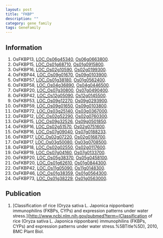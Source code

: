 ```yaml
---
layout: post
title: "FKBP"
description: ""
category: gene family
tags: GeneFamily
---
```


## Information
1. OsFKBP13, [LOC_Os06g45340](http://rice.plantbiology.msu.edu/cgi-bin/ORF_infopage.cgi?orf=LOC_Os06g45340), [Os06g0663800](http://rapdb.dna.affrc.go.jp/viewer/gbrowse_details/irgsp1?name=Os06g0663800).
2. OsFKBP15, [LOC_Os01g68710](http://rice.plantbiology.msu.edu/cgi-bin/ORF_infopage.cgi?orf=LOC_Os01g68710), [Os01g0915800](http://rapdb.dna.affrc.go.jp/viewer/gbrowse_details/irgsp1?name=Os01g0915800).
3. OsFKBP16, [LOC_Os02g10590](http://rice.plantbiology.msu.edu/cgi-bin/ORF_infopage.cgi?orf=LOC_Os02g10590), [Os02g0199300](http://rapdb.dna.affrc.go.jp/viewer/gbrowse_details/irgsp1?name=Os02g0199300).
4. OsFKBP44, [LOC_Os09g01670](http://rice.plantbiology.msu.edu/cgi-bin/ORF_infopage.cgi?orf=LOC_Os09g01670), [Os09g0103900](http://rapdb.dna.affrc.go.jp/viewer/gbrowse_details/irgsp1?name=Os09g0103900).
5. OsFKBP57, [LOC_Os01g38180](http://rice.plantbiology.msu.edu/cgi-bin/ORF_infopage.cgi?orf=LOC_Os01g38180), [Os01g0562400](http://rapdb.dna.affrc.go.jp/viewer/gbrowse_details/irgsp1?name=Os01g0562400).
6. OsFKBP58, [LOC_Os04g36890](http://rice.plantbiology.msu.edu/cgi-bin/ORF_infopage.cgi?orf=LOC_Os04g36890), [Os04g0446500](http://rapdb.dna.affrc.go.jp/viewer/gbrowse_details/irgsp1?name=Os04g0446500).
7. OsFKBP20, [LOC_Os07g30800](http://rice.plantbiology.msu.edu/cgi-bin/ORF_infopage.cgi?orf=LOC_Os07g30800), [Os07g0490400](http://rapdb.dna.affrc.go.jp/viewer/gbrowse_details/irgsp1?name=Os07g0490400).
8. OsFKBP42, [LOC_Os12g05090](http://rice.plantbiology.msu.edu/cgi-bin/ORF_infopage.cgi?orf=LOC_Os12g05090), [Os12g0145500](http://rapdb.dna.affrc.go.jp/viewer/gbrowse_details/irgsp1?name=Os12g0145500).
9. OsFKBP53, [LOC_Os09g12270](http://rice.plantbiology.msu.edu/cgi-bin/ORF_infopage.cgi?orf=LOC_Os09g12270), [Os09g0293900](http://rapdb.dna.affrc.go.jp/viewer/gbrowse_details/irgsp1?name=Os09g0293900).
10. OsFKBP59, [LOC_Os09g01650](http://rice.plantbiology.msu.edu/cgi-bin/ORF_infopage.cgi?orf=LOC_Os09g01650), [Os09g0103800](http://rapdb.dna.affrc.go.jp/viewer/gbrowse_details/irgsp1?name=Os09g0103800).
11. OsFKBP72, [LOC_Os03g25140](http://rice.plantbiology.msu.edu/cgi-bin/ORF_infopage.cgi?orf=LOC_Os03g25140), [Os03g0367000](http://rapdb.dna.affrc.go.jp/viewer/gbrowse_details/irgsp1?name=Os03g0367000).
12. OsFKBP12, [LOC_Os02g52290](http://rice.plantbiology.msu.edu/cgi-bin/ORF_infopage.cgi?orf=LOC_Os02g52290), [Os02g0760300](http://rapdb.dna.affrc.go.jp/viewer/gbrowse_details/irgsp1?name=Os02g0760300).
13. OsFKBP15, [LOC_Os09g32526](http://rice.plantbiology.msu.edu/cgi-bin/ORF_infopage.cgi?orf=LOC_Os09g32526), [Os09g0501850](http://rapdb.dna.affrc.go.jp/viewer/gbrowse_details/irgsp1?name=Os09g0501850).
14. OsFKBP16, [LOC_Os02g51570](http://rice.plantbiology.msu.edu/cgi-bin/ORF_infopage.cgi?orf=LOC_Os02g51570), [Os02g0751600](http://rapdb.dna.affrc.go.jp/viewer/gbrowse_details/irgsp1?name=Os02g0751600).
15. OsFKBP16, [LOC_Os07g09040](http://rice.plantbiology.msu.edu/cgi-bin/ORF_infopage.cgi?orf=LOC_Os07g09040), [Os07g0188233](http://rapdb.dna.affrc.go.jp/viewer/gbrowse_details/irgsp1?name=Os07g0188233).
16. OsFKBP17, [LOC_Os02g07220](http://rice.plantbiology.msu.edu/cgi-bin/ORF_infopage.cgi?orf=LOC_Os02g07220), [Os02g0168700](http://rapdb.dna.affrc.go.jp/viewer/gbrowse_details/irgsp1?name=Os02g0168700).
17. OsFKBP17, [LOC_Os03g50080](http://rice.plantbiology.msu.edu/cgi-bin/ORF_infopage.cgi?orf=LOC_Os03g50080), [Os03g0708500](http://rapdb.dna.affrc.go.jp/viewer/gbrowse_details/irgsp1?name=Os03g0708500).
18. OsFKBP18, [LOC_Os02g02550](http://rice.plantbiology.msu.edu/cgi-bin/ORF_infopage.cgi?orf=LOC_Os02g02550), [Os02g0117600](http://rapdb.dna.affrc.go.jp/viewer/gbrowse_details/irgsp1?name=Os02g0117600).
19. OsFKBP19, [LOC_Os07g04160](http://rice.plantbiology.msu.edu/cgi-bin/ORF_infopage.cgi?orf=LOC_Os07g04160), [Os07g0133700](http://rapdb.dna.affrc.go.jp/viewer/gbrowse_details/irgsp1?name=Os07g0133700).
20. OsFKBP20, [LOC_Os05g38370](http://rice.plantbiology.msu.edu/cgi-bin/ORF_infopage.cgi?orf=LOC_Os05g38370), [Os05g0458100](http://rapdb.dna.affrc.go.jp/viewer/gbrowse_details/irgsp1?name=Os05g0458100).
21. OsFKBP20, [LOC_Os01g62610](http://rice.plantbiology.msu.edu/cgi-bin/ORF_infopage.cgi?orf=LOC_Os01g62610), [Os01g0844300](http://rapdb.dna.affrc.go.jp/viewer/gbrowse_details/irgsp1?name=Os01g0844300).
22. OsFKBP42, [LOC_Os11g05090](http://rice.plantbiology.msu.edu/cgi-bin/ORF_infopage.cgi?orf=LOC_Os11g05090), [Os11g0148300](http://rapdb.dna.affrc.go.jp/viewer/gbrowse_details/irgsp1?name=Os11g0148300).
23. OsFKBP46, [LOC_Os01g38359](http://rice.plantbiology.msu.edu/cgi-bin/ORF_infopage.cgi?orf=LOC_Os01g38359), [Os01g0564300](http://rapdb.dna.affrc.go.jp/viewer/gbrowse_details/irgsp1?name=Os01g0564300).
24. OsFKBP73, [LOC_Os01g38229](http://rice.plantbiology.msu.edu/cgi-bin/ORF_infopage.cgi?orf=LOC_Os01g38229), [Os01g0563000](http://rapdb.dna.affrc.go.jp/viewer/gbrowse_details/irgsp1?name=Os01g0563000).

## Publication
1. [Classification of rice (Oryza sativa L. Japonica nipponbare) immunophilins (FKBPs, CYPs) and expression patterns under water stress.](http://www.ncbi.nlm.nih.gov/pubmed?term=(Classification of rice (Oryza sativa L. Japonica nipponbare) immunophilins (FKBPs, CYPs) and expression patterns under water stress.%5BTitle%5D), 2010, BMC Plant Biol.


